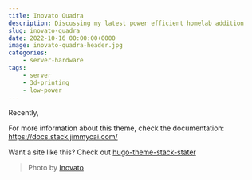 ```yaml
---
title: Inovato Quadra
description: Discussing my latest power efficient homelab addition
slug: inovato-quadra
date: 2022-10-16 00:00:00+0000
image: inovato-quadra-header.jpg
categories:
    - server-hardware
tags:
    - server
    - 3d-printing
    - low-power
---
```


Recently, 

For more information about this theme, check the documentation: https://docs.stack.jimmycai.com/

Want a site like this? Check out [hugo-theme-stack-stater](https://github.com/CaiJimmy/hugo-theme-stack-starter)

> Photo by [Inovato](https://www.inovato.com/)